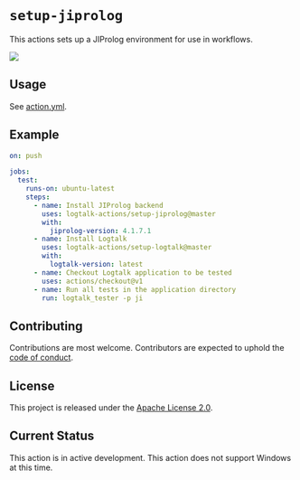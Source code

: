 # `setup-jiprolog`

This actions sets up a JIProlog environment for use in workflows.

![](https://github.com/logtalk-actions/setup-jiprolog/workflows/Test/badge.svg)

## Usage

See [action.yml](action.yml).

## Example

```yml
on: push

jobs:
  test:
    runs-on: ubuntu-latest
    steps:
      - name: Install JIProlog backend
        uses: logtalk-actions/setup-jiprolog@master
        with:
          jiprolog-version: 4.1.7.1
      - name: Install Logtalk
        uses: logtalk-actions/setup-logtalk@master
        with:
          logtalk-version: latest
      - name: Checkout Logtalk application to be tested
        uses: actions/checkout@v1
      - name: Run all tests in the application directory
        run: logtalk_tester -p ji
```

## Contributing

Contributions are most welcome. Contributors are expected to uphold the [code of conduct](CODE_OF_CONDUCT.md).

## License

This project is released under the [Apache License 2.0](LICENSE).

## Current Status

This action is in active development. This action does not support Windows at this time.
